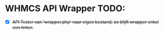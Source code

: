 # WHMCS API Wrapper TODO:

- [x] <s>API Tester van 'wrapper.php' naar eigen bestand, zo blijft wrapper enkel een linker.</s>